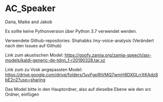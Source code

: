 # AC_Speaker
Daria, Maike and Jakob
 
Es sollte keine Pythonversion über Python 3.7 verwendet werden. 

Verwendete Github-repositories:
 Shahabks /my-voice-analysis   (Verändert nach den Issues auf Github)
 

Link zum akustischen Model: https://goofy.zamia.org/zamia-speech/asr-models/kaldi-generic-de-tdnn_f-r20190328.tar.xz

Link zum zu Vosk angepassten Model: https://drive.google.com/drive/folders/1uyFgpRtVMQ7wmH8DXGLrrXKAdz8bE2n2?usp=sharing

Das Model bitte in den Hauptordner, also auf dieselbe Ebene wie den src Ordner, einfügen
